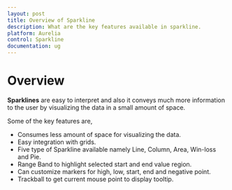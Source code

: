 ```yaml
---
layout: post
title: Overview of Sparkline
description: What are the key features available in sparkline.
platform: Aurelia
control: Sparkline
documentation: ug
---
```

# Overview

**Sparklines** are easy to interpret and also it conveys much more information to the user by visualizing the data in a small amount of space.

Some of the key features are,

* Consumes less amount of space for visualizing the data.
* Easy integration with grids.
* Five type of Sparkline available namely Line, Column, Area, Win-loss and Pie.
* Range Band to highlight selected start and end value region.
* Can customize markers for high, low, start, end and negative point.
* Trackball to get current mouse point to display tooltip.